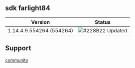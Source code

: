 ## sdk farlight84 

| Version             | Status                                                                |
| ----------------- | ------------------------------------------------------------------ |
| 1.14.4.9.554264 (554264) | ![#228B22](https://via.placeholder.com/10/228B22?text=+) Updated |

## Support 

[community](https://discord.gg/xCESP5p53)
